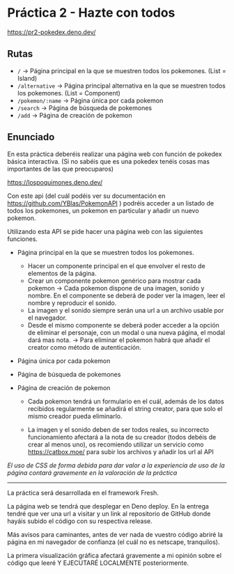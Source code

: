 # Práctica 2 - Hazte con todos

https://pr2-pokedex.deno.dev/

## Rutas

 - `/` -> Página principal en la que se muestren todos los pokemones. (List = Island)
 - `/alternative` -> Página principal alternativa en la que se muestren todos los pokemones. (List = Component)
 - `/pokemon/:name` -> Página única por cada pokemon
 - `/search` -> Página de búsqueda de pokemones
 - `/add` -> Página de creación de pokemon

## Enunciado 
En esta práctica deberéis realizar una página web con función de pokedex básica interactiva.
(Si no sabéis que es una pokedex tenéis cosas mas importantes de las que preocuparos)

https://lospoquimones.deno.dev/

Con este api (del cuál podéis ver su documentación en https://github.com/YBlas/PokemonAPI ) podréis acceder a un listado de todos los pokemones, un pokemon en particular y añadir un nuevo pokemon.

Utilizando esta API se pide hacer una página web con las siguientes funciones.

- Página principal en la que se muestren todos los pokemones. 
    - Hacer un componente principal en el que envolver el resto de elementos de la página.
    - Crear un componente pokemon genérico para mostrar cada pokemon -> Cada pokemon dispone de una imagen, sonido y nombre. En el componente se deberá de poder ver la imagen, leer el nombre y reproducir el sonido.
    - La imagen y el sonido siempre serán una url a un archivo usable por el navegador.
    - Desde el mismo componente se deberá poder acceder a la opción de eliminar el personaje, con un modal o una nueva página, el modal dará mas nota. -> Para eliminar el pokemon habrá que añadir el creator como método de autenticación.

- Página única por cada pokemon

- Página de búsqueda de pokemones

- Página de creación de pokemon
    
    - Cada pokemon tendrá un formulario en el cuál, además de los datos recibidos regularmente se añadirá el string creator, para que solo el mismo creador pueda eliminarlo.
    
    - La imagen y el sonido deben de ser todos reales, su incorrecto funcionamiento afectará a la nota de su creador (todos debéis de crear al menos uno), os recomiendo utilizar un servicio como https://catbox.moe/ para subir los archivos y añadir los url al API

*El uso de CSS de forma debida para dar valor a la experiencia de uso de la página contará gravemente en la valoración de la práctica*

---

La práctica será desarrollada en el framework Fresh.

La página web se tendrá que desplegar en Deno deploy. En la entrega tendré que ver una url a visitar y un link al repositorio de GitHub donde hayáis subido el código con su respectiva release.

Más avisos para caminantes, antes de ver nada de vuestro código abriré la página en mi navegador de confianza (el cuál no es netscape, tranquilos).

La primera visualización gráfica afectará gravemente a mi opinión sobre el código que leeré Y EJECUTARÉ LOCALMENTE posteriormente.
